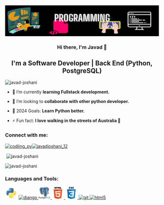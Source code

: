 ![logo](https://github.com/javad-joshani/javad-joshani/blob/main/download1.png)
<h3 align="center">Hi there, I'm Javad 👋</h3>
<h2 align="center">I'm a Software Developer | Back End (Python, PostgreSQL)</h2>

<p align="left"> <img src="https://komarev.com/ghpvc/?username=javad-joshani&label=Profile%20views&color=0e75b6&style=flat" alt="javad-joshani" /> </p>

- 🌱 I’m currently **learning Fullstack development.**

- 👯 I’m looking to **collaborate with other python developer.**

- 🥅 2024 Goals: **Learn Python better.**

-  ⚡ Fun fact: **I love walking in the streets of Australia 🦘**


<h3 align="left">Connect with me:</h3>
<p align="left">
<a href="https://t.me/codiing_py" target="blank"><img align="center" src="https://logos-world.net/wp-content/uploads/2021/03/Telegram-Logo.png" alt="codiing_py" height="30" width="60" /></a><a href="https://instagram.com/javadjoshani_12" target="blank"><img align="center" src="https://raw.githubusercontent.com/rahuldkjain/github-profile-readme-generator/master/src/images/icons/Social/instagram.svg" alt="javadjoshani_12" height="30" width="40" /></a>
</p>

<p>&nbsp;<img align="center" src="https://github-readme-stats.vercel.app/api?username=javad-joshani&show_icons=true&locale=en" alt="javad-joshani" /></p>

<p><img align="center" src="https://github-readme-stats.vercel.app/api/top-langs?username=javad-joshani&show_icons=true&locale=en&layout=compact" alt="javad-joshani" /></p>


<h3 align="left">Languages and Tools:</h3>

<p align="left"><img src="https://raw.githubusercontent.com/devicons/devicon/master/icons/python/python-original.svg" alt="python" width="40" height="40"/> </a> <a href="https://www.djangoproject.com/" target="_blank" rel="noreferrer"> <img src="https://user-images.githubusercontent.com/31166420/149895518-bbefd269-e53f-4afd-b377-499d9aa6fd36.png" alt="django" width="60" height="40"/> </a>  <a href="https://www.postgresql.org" target="_blank" rel="noreferrer"> <img src="https://raw.githubusercontent.com/devicons/devicon/master/icons/postgresql/postgresql-original-wordmark.svg" alt="postgresql" width="40" height="40"/> </a> <a href="https://www.w3.org/html/" target="_blank" rel="noreferrer"> <img src="https://raw.githubusercontent.com/devicons/devicon/master/icons/html5/html5-original-wordmark.svg" alt="html5" width="40" height="40"/> </a> <a href="https://www.w3schools.com/css/" target="_blank" rel="noreferrer"> <img src="https://raw.githubusercontent.com/devicons/devicon/master/icons/css3/css3-original-wordmark.svg" alt="css3" width="40" height="40"/> </a> <a href="https://git-scm.com/" target="_blank" rel="noreferrer"> <img src="https://www.vectorlogo.zone/logos/git-scm/git-scm-icon.svg" alt="git" width="40" height="40"/> </a>    <a href="https://www.python.org" target="_blank" rel="noreferrer"> <a href="https://www.w3.org/html/" target="_blank" rel="noreferrer"> <img src="https://user-images.githubusercontent.com/31166420/149887461-0cba1120-2734-4a09-8b23-cc02ac3e03f8.png" alt="html5" width="40" height="40"/> </a> <p>  
